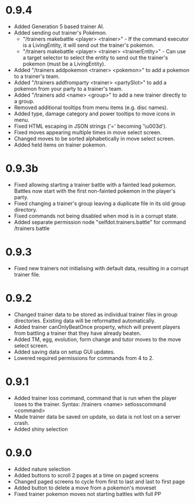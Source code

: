 # 0.9.4
- Added Generation 5 based trainer AI.
- Added sending out trainer's Pokémon.
  - "/trainers makebattle \<player\> \<trainer\>" - If the command executor is a LivingEntity, it will send out the trainer's pokemon.
  - "/trainers makebattle \<player\> \<trainer\> \<trainerEntity\>" - Can use a target selector to select the entity to send out the trainer's pokemon (must be a LivingEntity).
- Added "/trainers addpokemon \<trainer\> \<pokemon\>" to add a pokemon to a trainer's team.
- Added "/trainers addfromparty \<trainer\> \<partySlot\>" to add a pokemon from your party to a trainer's team.
- Added "/trainers add \<name\> \<group\>" to add a new trainer directly to a group.
- Removed additional tooltips from menu items (e.g. disc names).
- Added type, damage category and power tooltips to move icons in menu.
- Fixed HTML escaping in JSON strings ('=' becoming '\\u003d').
- Fixed moves appearing multiple times in move select screen.
- Changed moves to be sorted alphabetically in move select screen.
- Added held items on trainer pokemon.

# 0.9.3b
- Fixed allowing starting a trainer battle with a fainted lead pokemon. Battles now start with the first non-fainted pokemon in the player's party.
- Fixed changing a trainer's group leaving a duplicate file in its old group directory.
- Fixed commands not being disabled when mod is in a corrupt state.
- Added separate permission node "selfdot.trainers.battle" for command /trainers battle

# 0.9.3
- Fixed new trainers not initialising with default data, resulting in a corrupt trainer file.

# 0.9.2
- Changed trainer data to be stored as individual trainer files in group directories. Existing data will be reformatted automatically.
- Added trainer canOnlyBeatOnce property, which will prevent players from battling a trainer that they have already beaten.
- Added TM, egg, evolution, form change and tutor moves to the move select screen.
- Added saving data on setup GUI updates.
- Lowered required permissions for commands from 4 to 2.

# 0.9.1
- Added trainer loss command, command that is run when the player loses to the trainer. Syntax: /trainers \<name\> setlosscommand \<command\>
- Made trainer data be saved on update, so data is not lost on a server crash.
- Added shiny selection

# 0.9.0
- Added nature selection
- Added buttons to scroll 2 pages at a time on paged screens
- Changed paged screens to cycle from first to last and last to first page
- Added button to delete a move from a pokemon's moveset
- Fixed trainer pokemon moves not starting battles with full PP
